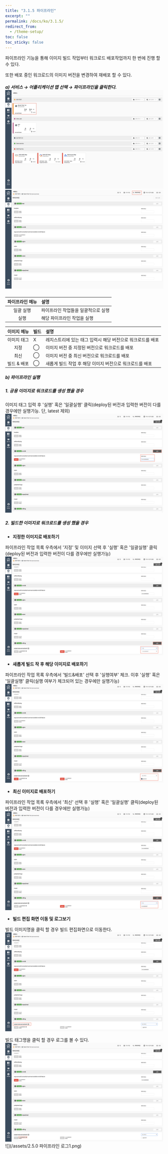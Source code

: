 ```yaml
---
title: "3.1.5 파이프라인"
excerpt: ""
permalink: /docs/ko/3.1.5/
redirect_from:
  - /theme-setup/
toc: false
toc_sticky: false
---
```



파이프라인 기능을 통해 이미지 빌드 작업부터 워크로드 배포작업까지 한 번에 진행 할 수 있다.

또한 배포 중인 워크로드의 이미지 버전을 변경하여 재배포 할 수 있다.

##### a\) 서비스 → 어플리케이션 맵 선택 → 파이프라인을 클릭한다. ![](/assets/KR/3.0.0/3.1.5_1.png)![](/assets/KR/3.0.0/3.1.5_2.png)

| **파이프라인 메뉴** | **설명** |
| :---: | :--- |
| 일괄 실행 | 파이프라인 작업들을 일괄적으로 실행 |
| 실행 | 해당 파이프라인 작업을 실행 |

| **이미지 메뉴** | **빌드** | **설명** |
| :---: | :--- | :--- |
| 이미지 태그 | X | 레지스트리에 있는 태그 입력시 해당 버전으로 워크로드를 배포 |
| 지정 | ⃝ | 이미지 버전 중 지정된 버전으로 워크로드를 배포 |
| 최신 | ⃝ | 이미지 버전 중 최신 버전으로 워크로드를 배포 |
| 빌드 & 배포 | ⃝ | 새롭게 빌드 작업 후 해당 이미지 버전으로 워크로드를 배포 |

##### b\) 파이프라인 실행

##### **1. 공용 이미지로 워크로드를 생성 했을 경우**

이미지 태그 입력 후 '실행' 혹은 '일괄실행' 클릭\(deploy된 버전과 입력한 버전이 다를 경우에만 실행가능. 단, latest 제외\) ![](/assets/KR/3.0.0/3.1.5_3.png)

##### **2. 빌드한 이미지로 워크로드를 생성 했을 경우**

* **지정한 이미지로 배포하기**

파이프라인 작업 목록 우측에서 '지정' 및 이미지 선택 후 '실행' 혹은 '일괄실행' 클릭\(deploy된 버전과 입력한 버전이 다를 경우에만 실행가능\)![](/assets/KR/3.0.0/3.1.5_4.png)

* **새롭게 빌드 작 후 해당 이미지로 배포하기**

파이프라인 작업 목록 우측에서 '빌드&배포' 선택 후 '실행여부' 체크. 이후 '실행' 혹은 '일괄실행' 클릭\(실행 여부가 체크되어 있는 경우에만 실행가능\) ![](/assets/KR/3.0.0/3.1.5_5.png)

* **최신 이미지로 배포하기**

파이프라인 작업 목록 우측에서 '최신' 선택 후 '실행' 혹은 '일괄실행' 클릭\(deploy된 버전과 입력한 버전이 다를 경우에만 실행가능\)![](/assets/KR/3.0.0/3.1.5_6.png)

* **빌드 편집 화면 이동 및 로그보기**

빌드 이미지명을 클릭 할 경우 빌드 편집화면으로 이동한다.![](/assets/KR/3.0.0/3.1.5_7.png)

빌드 태그명을 클릭 할 경우 로그를 볼 수 있다.![](/assets/KR/3.0.0/3.1.5_8.png)![](/assets/2.5.0 파이프라인 로그1.png)
